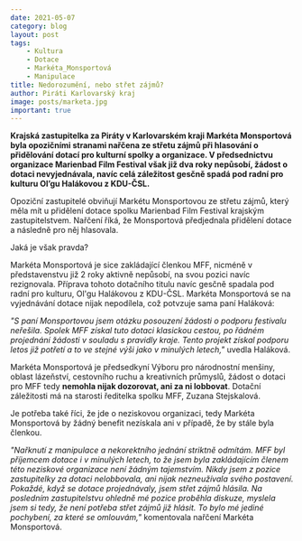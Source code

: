 ```yaml
---
date: 2021-05-07
category: blog
layout: post
tags:
    - Kultura
    - Dotace
    - Markéta_Monsportová
    - Manipulace
title: Nedorozumění, nebo střet zájmů?
author: Piráti Karlovarský kraj
image: posts/marketa.jpg
important: true
---
```




**Krajská zastupitelka za Piráty v Karlovarském kraji Markéta Monsportová byla opozičními stranami nařčena ze střetu zájmů při hlasování o přidělování dotací pro kulturní spolky a organizace. V předsednictvu organizace Marienbad Film Festival však již dva roky nepůsobí, žádost o dotaci nevyjednávala, navíc celá záležitost gesčně spadá pod radní pro kulturu Ol’gu Halákovou z KDU-ČSL.**

  

Opoziční zastupitelé obviňují Markétu Monsportovou ze střetu zájmů, který měla mít u přidělení dotace spolku Marienbad Film Festival krajským zastupitelstvem. Nařčení říká, že Monsportová předjednala přidělení dotace a následně pro něj hlasovala.

Jaká je však pravda?

  

Markéta Monsportová je sice zakládající členkou MFF, nicméně v představenstvu již 2 roky aktivně nepůsobí, na svou pozici navíc rezignovala. Příprava tohoto dotačního titulu navíc gesčně spadala pod radní pro kulturu, Ol'gu Halákovou z KDU-ČSL. Markéta Monsportová se na vyjednávání dotace nijak nepodílela, což potvzuje sama paní Haláková:

  

*"S paní Monsportovou jsem otázku posouzení žádosti o podporu festivalu neřešila. Spolek MFF získal tuto dotaci klasickou cestou, po řádném projednání žádosti v souladu s pravidly kraje. Tento projekt získal podporu letos již potřetí a to ve stejné výši jako v minulých letech,"* uvedla Haláková.

  

Markéta Monsportová je předsedkyní Výboru pro národnostní menšiny, oblast lázeňství, cestovního ruchu a kreativních průmyslů, žádost o dotaci pro MFF tedy **nemohla nijak dozorovat, ani za ni lobbovat**. Dotační záležitosti má na starosti ředitelka spolku MFF, Zuzana Stejskalová.

  

Je potřeba také říci, že jde o neziskovou organizaci, tedy Markéta Monsportová by žádný benefit nezískala ani v případě, že by stále byla členkou.

  

*"Nařknutí z manipulace a nekorektního jednání striktně odmítám. MFF byl příjemcem dotace i v minulých letech, to že jsem byla zakládajícím členem této neziskové organizace není žádným tajemstvím.
Nikdy jsem z pozice zastupitelky za dotaci nelobbovala, ani nijak nezneužívala svého postavení. Pokaždé, když se dotace projednávaly, jsem střet zájmů hlásila. Na posledním zastupitelstvu ohledně mé pozice proběhla diskuze, myslela jsem si tedy, že není potřeba střet zájmů již hlásit. To bylo mé jediné pochybení, za které se omlouvám,"* komentovala nařčení Markéta Monsportová.
